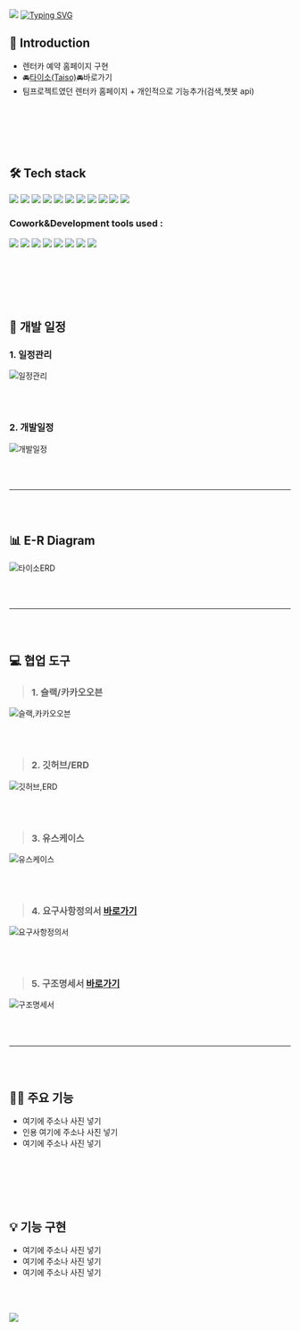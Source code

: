 <img src="https://capsule-render.vercel.app/api?type=waving&color=7EACD6&height=150&section=header" />

<a href="https://git.io/typing-svg">
<img src="https://readme-typing-svg.demolab.com?font=Fira+Code&weight=600&size=30&pause=1000&color=4080BB&center=true&width=900&lines=TeamProject_Taiso" alt="Typing SVG" />
</a>

## 📢 Introduction
- 렌터카 예약 홈페이지 구현
- 🚘[타이소(Taiso)](http://itwillbs2.cafe24.com/project_taiso/ReservationMain.rez)🚘바로가기
- 팀프로젝트였던 렌터카 홈페이지 + 개인적으로 기능추가(검색,챗봇 api)

### 　
### 　　　

## 🛠 Tech stack
<img src="https://img.shields.io/badge/-Java-344CB7?style=flat-plastic&logo=Java&logoColor=white"/>   <img src="https://img.shields.io/badge/-JSP/Servlet-6F4159?style=flat-plastic&logo=JSP&logoColor=white"/>    <img src="https://img.shields.io/badge/-JavaScript-F7DF1E?style=flat-plastic&logo=JavaScript&logoColor=white"/>   <img src="https://img.shields.io/badge/-jQuery-0769AD?style=flat-plastic&logo=jQuery&logoColor=white"/>   <img src="https://img.shields.io/badge/-API-F575C6?style=flat-plastic&logo=API&logoColor=white"/>   <img src="https://img.shields.io/badge/-AJAX-37D1CB?style=flat-plastic&logo=AJAX&logoColor=white"/>   <img src="https://img.shields.io/badge/-MySQL-4479A1?style=flat-plastic&logo=MySQL&logoColor=white"/>   <img src="https://img.shields.io/badge/-CSS-F59C54?style=flat-plastic&logo=CSS3&logoColor=white"/>   <img src="https://img.shields.io/badge/-HTML-E34F26?style=flat-plastic&logo=HTML5&logoColor=white"/>   <img src="https://img.shields.io/badge/-Bootstrap-7952B3?style=flat-plastic&logo=Bootstrap&logoColor=white"/>   <img src="https://img.shields.io/badge/-ApachetTomcat9.0-D22128?style=flat-plastic&logo=Apache&logoColor=white"/>   






### Cowork&Development tools used : 
<img src="https://img.shields.io/badge/Eclipse IDE-2C2255?style=flat-plastic&logo=Eclipse IDE&logoColor=white"/>   <img src="https://img.shields.io/badge/KakaoOven-FFCD00?style=flat-plastic&logo=Kakao&logoColor=white"/>   <img src="https://img.shields.io/badge/ERDcloud-937BF2?style=flat-plastic&logo=ERDcloud&logoColor=white"/>   <img src="https://img.shields.io/badge/Git-F05032?style=flat-plastic&logo=Git&logoColor=white"/>   <img src="https://img.shields.io/badge/GitHub-181717?style=flat-plastic&logo=GitHub&logoColor=white"/>   <img src="https://img.shields.io/badge/Google Sheets-34A853?style=flat-plastic&logo=Google Sheets&logoColor=white"/>   <img src="https://img.shields.io/badge/Slack-4A154B?style=flat-plastic&logo=Slack&logoColor=white"/>   <img src="https://img.shields.io/badge/Google Meet-00897B?style=flat-plastic&logo=Google Meet&logoColor=white"/>   






### 　　　
### 　　　

## 📅 개발 일정
### 1. 일정관리 
![일정관리](https://user-images.githubusercontent.com/118797686/214765218-b669cdd8-4a71-4585-9124-58cf945ba445.png)
### 　
### 2. 개발일정 
![개발일정](https://user-images.githubusercontent.com/118797686/214765214-465ac003-eeb0-40bc-bbd0-548cdf75074d.png)

### 　　　
<hr>

### 　　　

## 📊 E-R Diagram
![타이소ERD](https://user-images.githubusercontent.com/118797686/214764141-51045b33-f9b7-4435-a788-c0cc37fb06c9.png)

### 　　
<hr>

### 　　　

## 💻 협업 도구　
> ### 1. 슬랙/카카오오븐
![슬랙,카카오오븐](https://user-images.githubusercontent.com/118797686/214765131-159d896a-a0e1-4647-ad1f-aa9586d6ff0e.png)
### 　
> ### 2. 깃허브/ERD
![깃허브,ERD](https://user-images.githubusercontent.com/118797686/214765144-84bb2465-d502-4c4f-b855-5e84df891500.png)
### 　
> ### 3. 유스케이스
![유스케이스](https://user-images.githubusercontent.com/118797686/214765158-90a619ea-c07b-4333-b29d-99a9ed8ba32c.png)
### 　
> ### 4. 요구사항정의서 [바로가기](https://docs.google.com/spreadsheets/d/1QtAqQH0A_m7-ze3XhSkfsWuaNlpo1l9SFScPLc-R-X4/edit?pli=1#gid=554889087)
![요구사항정의서](https://user-images.githubusercontent.com/118797686/214765172-159d0fd2-7227-4964-9220-876cec2e16d0.png)
### 　
> ### 5. 구조명세서 [바로가기](https://docs.google.com/spreadsheets/d/1QtAqQH0A_m7-ze3XhSkfsWuaNlpo1l9SFScPLc-R-X4/edit?pli=1#gid=447372283)
![구조명세서](https://user-images.githubusercontent.com/118797686/214765187-cc323510-b687-4344-9a76-32103dc16516.png)

### 　　　
<hr>

### 　　　　

## 👩‍💻 주요 기능 
- 여기에 주소나 사진 넣기
- 인용 여기에 주소나 사진 넣기
- 여기에 주소나 사진 넣기

### 　　
### 　　

## 💡 기능 구현
- 여기에 주소나 사진 넣기
- 여기에 주소나 사진 넣기
- 여기에 주소나 사진 넣기

### 　　

<img src="https://capsule-render.vercel.app/api?type=waving&color=7EACD6&height=150&section=footer" />
